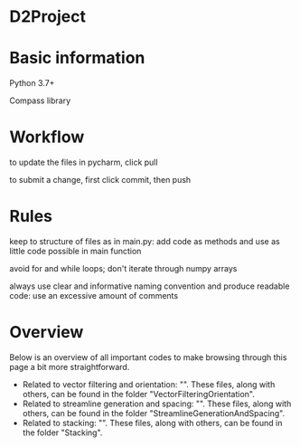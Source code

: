 # D2Project
# Basic information
Python 3.7+

Compass library

# Workflow
to update the files in pycharm, click pull

to submit a change, first click commit, then push

# Rules
keep to structure of files as in main.py: add code as methods and use as little code possible in main function

avoid for and while loops; don't iterate through numpy arrays

always use clear and informative naming convention and produce readable code: use an excessive amount of comments

# Overview

Below is an overview of all important codes to make browsing through this page a bit more straightforward. 

 - Related to vector filtering and orientation: "". These files, along with others, can be found in the folder "VectorFilteringOrientation". 
 - Related to streamline generation and spacing: "". These files, along with others, can be found in the folder "StreamlineGenerationAndSpacing".
 - Related to stacking: "". These files, along with others, can be found in the folder "Stacking".
